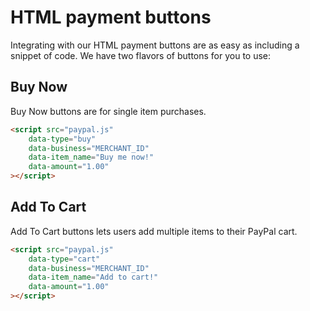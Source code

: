 



# HTML payment buttons

Integrating with our HTML payment buttons are as easy as including a snippet of code. We have two flavors of buttons for you to use:

## Buy Now
Buy Now buttons are for single item purchases.

```html
<script src="paypal.js"
    data-type="buy"
    data-business="MERCHANT_ID"
    data-item_name="Buy me now!"
    data-amount="1.00"
></script>
```


## Add To Cart
Add To Cart buttons lets users add multiple items to their PayPal cart.

```html
<script src="paypal.js"
    data-type="cart"
    data-business="MERCHANT_ID"
    data-item_name="Add to cart!"
    data-amount="1.00"
></script>
```
